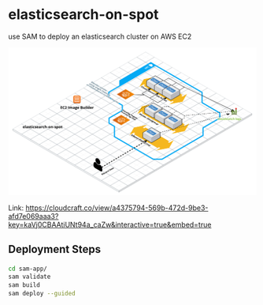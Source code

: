 # elasticsearch-on-spot
use SAM to deploy an elasticsearch cluster on AWS EC2



![Image](elasticsearch-on-spot.png)

Link:
https://cloudcraft.co/view/a4375794-569b-472d-9be3-afd7e069aaa3?key=kaVj0CBAAtiUNt94a_caZw&interactive=true&embed=true



## Deployment Steps

```bash
cd sam-app/
sam validate
sam build
sam deploy --guided
```
